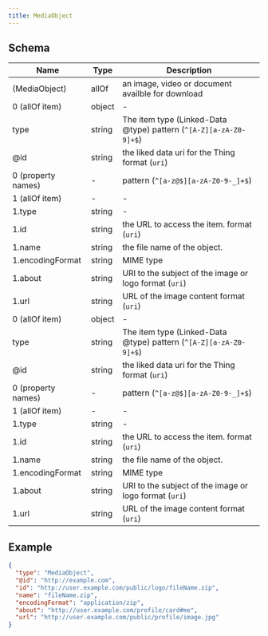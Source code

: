 ```yaml
---
title: MediaObject
---
```

## Schema

| Name | Type | Description |
|---|---|---|
| (MediaObject) | allOf | an image, video or document availble for download |
| 0 (allOf item) | object | - |
| type | string | The item type (Linked-Data @type) <span class='constraints'>pattern (`^[A-Z][a-zA-Z0-9]+$`)</span> |
| @id | string | the liked data uri for the Thing <span class='constraints'>format (`uri`)</span> |
| 0 (property names) | - |  <span class='constraints'>pattern (`^[a-z@$][a-zA-Z0-9-_]+$`)</span> |
| 1 (allOf item) | - | - |
| 1.type | string | - |
| 1.id | string | the URL to access the item. <span class='constraints'>format (`uri`)</span> |
| 1.name | string | the file name of the object. |
| 1.encodingFormat | string | MIME type |
| 1.about | string | URI to the subject of the image or logo <span class='constraints'>format (`uri`)</span> |
| 1.url | string | URL of the image content <span class='constraints'>format (`uri`)</span> |
| 0 (allOf item) | object | - |
| type | string | The item type (Linked-Data @type) <span class='constraints'>pattern (`^[A-Z][a-zA-Z0-9]+$`)</span> |
| @id | string | the liked data uri for the Thing <span class='constraints'>format (`uri`)</span> |
| 0 (property names) | - |  <span class='constraints'>pattern (`^[a-z@$][a-zA-Z0-9-_]+$`)</span> |
| 1 (allOf item) | - | - |
| 1.type | string | - |
| 1.id | string | the URL to access the item. <span class='constraints'>format (`uri`)</span> |
| 1.name | string | the file name of the object. |
| 1.encodingFormat | string | MIME type |
| 1.about | string | URI to the subject of the image or logo <span class='constraints'>format (`uri`)</span> |
| 1.url | string | URL of the image content <span class='constraints'>format (`uri`)</span> |

## Example



```json
{
  "type": "MediaObject",
  "@id": "http://example.com",
  "id": "http://user.example.com/public/logo/fileName.zip",
  "name": "fileName.zip",
  "encodingFormat": "application/zip",
  "about": "http://user.example.com/profile/card#me",
  "url": "http://user.example.com/public/profile/image.jpg"
}
```
